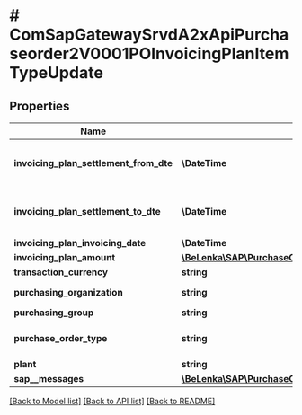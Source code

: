 # # ComSapGatewaySrvdA2xApiPurchaseorder2V0001POInvoicingPlanItemTypeUpdate

## Properties

Name | Type | Description | Notes
------------ | ------------- | ------------- | -------------
**invoicing_plan_settlement_from_dte** | **\DateTime** | Settlement Start Date of Billing/Invoicing Date | [optional]
**invoicing_plan_settlement_to_dte** | **\DateTime** | Settlement End Date of Billing/Invoicing Date | [optional]
**invoicing_plan_invoicing_date** | **\DateTime** |  | [optional]
**invoicing_plan_amount** | [**\BeLenka\SAP\PurchaseOrder\Model\BillingValue**](BillingValue.md) |  | [optional]
**transaction_currency** | **string** | Currency Key | [optional]
**purchasing_organization** | **string** | Purchasing Organization | [optional]
**purchasing_group** | **string** |  | [optional]
**purchase_order_type** | **string** | Purchasing Document Type | [optional]
**plant** | **string** |  | [optional]
**sap__messages** | [**\BeLenka\SAP\PurchaseOrder\Model\ComSapGatewaySrvdA2xApiPurchaseorder2V0001SAPMessageUpdate[]**](ComSapGatewaySrvdA2xApiPurchaseorder2V0001SAPMessageUpdate.md) |  | [optional]

[[Back to Model list]](../../README.md#models) [[Back to API list]](../../README.md#endpoints) [[Back to README]](../../README.md)
